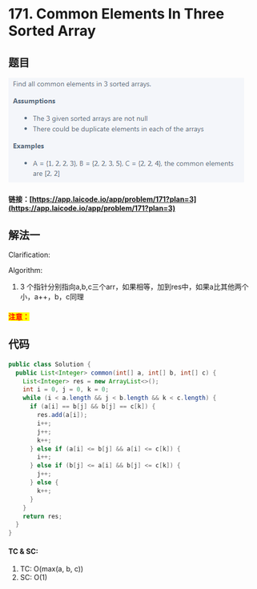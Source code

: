 # 171. Common Elements In Three Sorted Array

## 题目

![](<../../.gitbook/assets/image (130).png>)

#### 链接：[https://app.laicode.io/app/problem/171?plan=3](https://app.laicode.io/app/problem/171?plan=3)

## 解法一

Clarification:&#x20;

Algorithm:&#x20;

1. 3 个指针分别指向a,b,c三个arr，如果相等，加到res中，如果a比其他两个小，a++，b，c同理

#### <mark style="color:red;">注意：</mark>

## 代码

```java
public class Solution {
  public List<Integer> common(int[] a, int[] b, int[] c) {
    List<Integer> res = new ArrayList<>();
    int i = 0, j = 0, k = 0;
    while (i < a.length && j < b.length && k < c.length) {
      if (a[i] == b[j] && b[j] == c[k]) {
        res.add(a[i]);
        i++;
        j++;
        k++;
      } else if (a[i] <= b[j] && a[i] <= c[k]) {
        i++;
      } else if (b[j] <= a[i] && b[j] <= c[k]) {
        j++;
      } else {
        k++;
      }
    }
    return res;
  }
}
```

#### TC & SC:&#x20;

1. TC: O(max(a, b, c))
2. SC: O(1)
